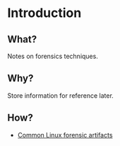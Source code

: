 # Introduction

## What?

Notes on forensics techniques.

## Why?

Store information for reference later.

## How?

* [Common Linux forensic artifacts](linux.md)

